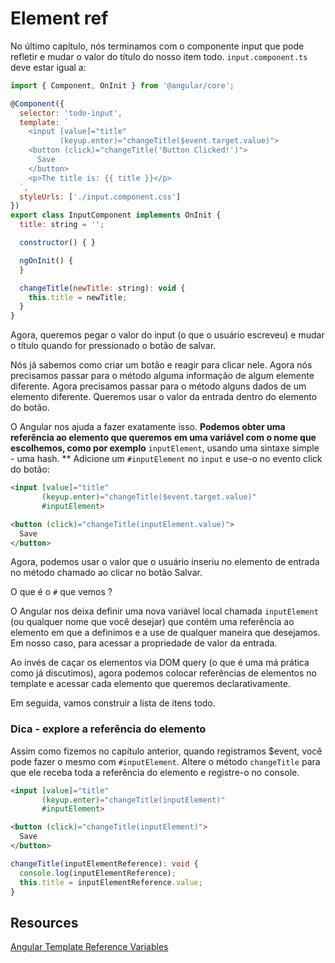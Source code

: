 # Element ref

No último capítulo, nós terminamos com o componente input que pode refletir e mudar o valor do título do nosso item todo.
`input.component.ts` deve estar igual a:

```javascript
import { Component, OnInit } from '@angular/core';

@Component({
  selector: 'todo-input',
  template: `                           
    <input [value]="title"              
           (keyup.enter)="changeTitle($event.target.value)">
    <button (click)="changeTitle('Button Clicked!')">
      Save
    </button>
    <p>The title is: {{ title }}</p>
  `,  
  styleUrls: ['./input.component.css']  
})    
export class InputComponent implements OnInit {
  title: string = '';           

  constructor() { }                     

  ngOnInit() {
  }

  changeTitle(newTitle: string): void {
    this.title = newTitle;              
  }
}
```

Agora, queremos pegar o valor do input (o que o usuário escreveu) e mudar o título quando for pressionado o botão de salvar.

Nós já sabemos como criar um botão e reagir para clicar nele. Agora nós precisamos passar para o método alguma informação de algum elemente diferente. Agora precisamos passar para o método alguns dados de um elemento diferente. Queremos usar o valor da entrada dentro do elemento do botão.

O Angular nos ajuda a fazer exatamente isso. **Podemos obter uma referência ao elemento que queremos em uma variável com o nome que escolhemos, como por exemplo** `inputElement`, usando uma sintaxe simple - uma hash. ** Adicione um `#inputElement` no `input` e use-o no evento click do botão:

```html
<input [value]="title"              
       (keyup.enter)="changeTitle($event.target.value)"
       #inputElement>

<button (click)="changeTitle(inputElement.value)">
  Save
</button>
```

Agora, podemos usar o valor que o usuário inseriu no elemento de entrada no método chamado ao clicar no botão Salvar.

O que é o `#` que vemos ?

O Angular nos deixa definir uma nova variável local chamada `inputElement` \(ou qualquer nome que você desejar\) que contém uma referência ao elemento em que a definimos e a use de qualquer maneira que desejamos. Em nosso caso, para acessar a propriedade de valor da entrada.

Ao invés de caçar os elementos via DOM query \(o que é uma má prática como já discutimos\), agora podemos colocar referências de elementos no template e acessar cada elemento que queremos declarativamente.

Em seguida, vamos construir a lista de itens todo.

### Dica - explore a referência do elemento

Assim como fizemos no capítulo anterior, quando registramos $event, você pode fazer o mesmo com `#inputElement`. Altere o método `changeTitle` para que ele receba toda a referência do elemento e registre-o no console.

```html
<input [value]="title"              
       (keyup.enter)="changeTitle(inputElement)"
       #inputElement>

<button (click)="changeTitle(inputElement)">
  Save
</button>
```
```ts
changeTitle(inputElementReference): void {
  console.log(inputElementReference);
  this.title = inputElementReference.value;              
}

```

## Resources

[Angular Template Reference Variables](https://angular.io/docs/ts/latest/guide/template-syntax.html#!#ref-vars)

